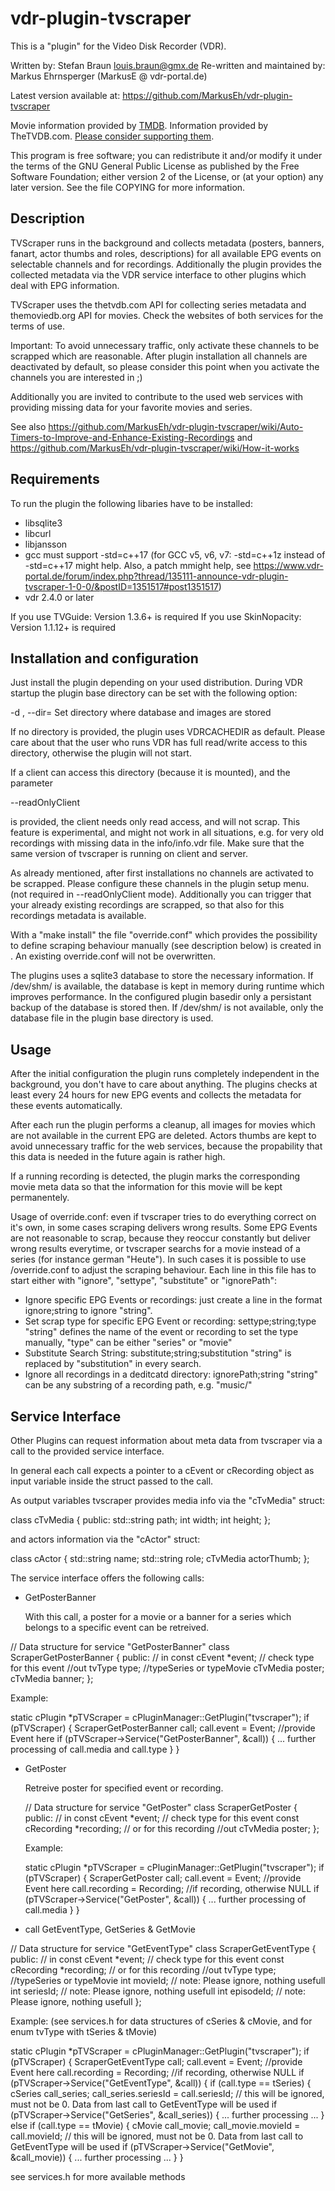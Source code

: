 # vdr-plugin-tvscraper

This is a "plugin" for the Video Disk Recorder (VDR).

Written by:                   Stefan Braun <louis.braun@gmx.de>
Re-written and maintained by: Markus Ehrnsperger (MarkusE @ vdr-portal.de)

Latest version available at:
https://github.com/MarkusEh/vdr-plugin-tvscraper

Movie information provided by [TMDB](https://www.themoviedb.org/).
Information provided by TheTVDB.com. [Please consider supporting them](https://u10505776.ct.sendgrid.net/ls/click?upn=xMYYCP13hVd-2BZPpbVcMPHeLXfv-2BPRdIsKm2qSeirIHi7kH9am8IxD-2BavFbeqGqIXIcjH_INgc0CXRkIvGU-2BJ1W6HLAynNbR0UBoMb2tkpDdezO3QRj-2FQPQAMrtJKVcB0N7eSvbYpjQTDNOQBf2pb94uDgGr0-2BXyXFk7Oyfva30BASYCRLvtRQyi5eOCAbH8fon7UETlPydobeLA3Recu9OsXol8c7Ng4pDAsH6KsFF8CH7HQoVxivnpKrQW2v4ek7U-2BYlWmH31o9Koke3vq-2FDsQ0P-2BiKLECU3LgttsntUcN8fnUs-3D).

This program is free software; you can redistribute it and/or modify
it under the terms of the GNU General Public License as published by
the Free Software Foundation; either version 2 of the License, or
(at your option) any later version.
See the file COPYING for more information.

Description
-----------

TVScraper runs in the background and collects metadata (posters,
banners, fanart, actor thumbs and roles, descriptions) for all
available EPG events on selectable channels and for recordings.
Additionally the plugin provides the collected metadata via the VDR
service interface to other plugins which deal with EPG information.

TVScraper uses the thetvdb.com API for collecting series metadata and
themoviedb.org API for movies. Check the websites of both services for
the terms of use.

Important: To avoid unnecessary traffic, only activate these channels
to be scrapped which are reasonable. After plugin installation all
channels are deactivated by default, so please consider this point when
you activate the channels you are interested in ;)

Additionally you are invited to contribute to the used web services with
providing missing data for your favorite movies and series.

See also https://github.com/MarkusEh/vdr-plugin-tvscraper/wiki/Auto-Timers-to-Improve-and-Enhance-Existing-Recordings
and https://github.com/MarkusEh/vdr-plugin-tvscraper/wiki/How-it-works

Requirements
------------

To run the plugin the following libaries have to be installed:
- libsqlite3
- libcurl
- libjansson
- gcc must support -std=c++17  (for GCC v5, v6, v7: -std=c++1z instead of -std=c++17 might help. Also, a patch mmight help, see https://www.vdr-portal.de/forum/index.php?thread/135111-announce-vdr-plugin-tvscraper-1-0-0/&postID=1351517#post1351517)
- vdr 2.4.0 or later

If you use TVGuide: Version 1.3.6+ is required
If you use SkinNopacity: Version 1.1.12+ is required

Installation and configuration
------------------------------

Just install the plugin depending on your used distribution. During VDR
startup the plugin base directory can be set with the following option:

-d <CACHEDIR>, --dir=<CACHEDIR> Set directory where database and images
                                are stored

If no directory is provided, the plugin uses VDRCACHEDIR as default.
Please care about that the user who runs VDR has full read/write access
to this directory, otherwise the plugin will not start.

If a client can access this directory (because it is mounted), and the
parameter

--readOnlyClient

is provided, the client needs only read access, and will not scrap.
This feature is experimental, and might not work in all situations,
e.g. for very old recordings with missing data in the info/info.vdr file.
Make sure that the same version of tvscraper is running on client and server.

As already mentioned, after first installations no channels are activated
to be scrapped. Please configure these channels in the plugin setup menu.
(not required in --readOnlyClient mode).
Additionally you can trigger that your already existing recordings are
scrapped, so that also for this recordings metadata is available.

With a "make install" the file "override.conf" which provides the
possibility to define scraping behaviour manually (see description
below) is created in <PLGCFGDIR>. An existing override.conf will
not be overwritten.

The plugins uses a sqlite3 database to store the necessary information.
If /dev/shm/ is available, the database is kept in memory during runtime
which improves performance. In the configured plugin basedir only a
persistant backup of the database is stored then. If /dev/shm/ is not
available, only the database file in the plugin base directory is used.

Usage
-----

After the initial configuration the plugin runs completely independent in
the background, you don't have to care about anything. The plugins checks
at least every 24 hours for new EPG events and collects the metadata for
these events automatically.

After each run the plugin performs a cleanup, all images for movies which
are not available in the current EPG are deleted. Actors thumbs
are kept to avoid unnecessary traffic for the web services, because the
propability that this data is needed in the future again is rather high.

If a running recording is detected, the plugin marks the corresponding movie
meta data so that the information for this movie will be kept permanentely.

Usage of override.conf: even if tvscraper tries to do everything correct on
it's own, in some cases scraping delivers wrong results. Some EPG Events are
not reasonable to scrap, because they reoccur constantly but deliver wrong
results everytime, or tvscraper searchs for a movie instead of a series
(for instance german "Heute"). In such cases it is possible to use
<PLGCFGDIR>/override.conf to adjust the scraping behaviour. Each line in
this file has to start either with "ignore", "settype", "substitute" or
"ignorePath":

- Ignore specific EPG Events or recordings: just create a line in the format
  ignore;string
  to ignore "string".
- Set scrap type for specific EPG Event or recording:
  settype;string;type
  "string" defines the name of the event or recording to set the type manually,
  "type" can be either "series" or "movie"
- Substitute Search String:
  substitute;string;substitution
  "string" is replaced by "substitution" in every search.
- Ignore all recordings in a deditcatd directory:
  ignorePath;string
  "string" can be any substring of a recording path, e.g. "music/"

Service Interface
-----------------

Other Plugins can request information about meta data from tvscraper via
a call to the provided service interface.

In general each call expects a pointer to a cEvent or cRecording
object as input variable inside the struct passed to the call.

As output variables tvscraper provides media info via the "cTvMedia" struct:

class cTvMedia {
public:
    std::string path;
    int width;
    int height;
};


and actors information via the "cActor" struct:

class cActor {
    std::string name;
    std::string role;
    cTvMedia actorThumb;
};

The service interface offers the following calls:

- GetPosterBanner

  With this call, a poster for a movie or a banner for a series which belongs
  to a specific event can be retreived.

// Data structure for service "GetPosterBanner"
class ScraperGetPosterBanner {
public:
// in
    const cEvent *event;             // check type for this event
//out
    tvType type;                         //typeSeries or typeMovie
    cTvMedia poster;
    cTvMedia banner;
};


  Example:

  static cPlugin *pTVScraper = cPluginManager::GetPlugin("tvscraper");
  if (pTVScraper) {
    ScraperGetPosterBanner call;
    call.event = Event;			//provide Event here
    if (pTVScraper->Service("GetPosterBanner", &call)) {
    	... further processing of call.media and call.type
    }
  }

- GetPoster

  Retreive poster for specified event or recording.

  // Data structure for service "GetPoster"
class ScraperGetPoster {
public:
// in
    const cEvent *event;             // check type for this event
    const cRecording *recording;     // or for this recording
//out
    cTvMedia poster;
};

    Example:

    static cPlugin *pTVScraper = cPluginManager::GetPlugin("tvscraper");
    if (pTVScraper) {
      ScraperGetPoster call;
      call.event = Event;                 //provide Event here
      call.recording = Recording;         //if recording, otherwise NULL
      if (pTVScraper->Service("GetPoster", &call)) {
          ... further processing of call.media
      }
    }

- call GetEventType, GetSeries & GetMovie

// Data structure for service "GetEventType"
class ScraperGetEventType {
public:
// in
    const cEvent *event;             // check type for this event
    const cRecording *recording;     // or for this recording
//out
    tvType type;                         //typeSeries or typeMovie
    int movieId;   // note: Please ignore, nothing usefull
    int seriesId;  // note: Please ignore, nothing usefull
    int episodeId; // note: Please ignore, nothing usefull
};

Example: (see services.h for data structures of cSeries & cMovie, and for enum tvType with tSeries & tMovie)

  static cPlugin *pTVScraper = cPluginManager::GetPlugin("tvscraper");
  if (pTVScraper) {
    ScraperGetEventType call;
    call.event = Event;                 //provide Event here
    call.recording = Recording;         //if recording, otherwise NULL
    if (pTVScraper->Service("GetEventType", &call)) {
      if (call.type == tSeries) {
        cSeries call_series;
        call_series.seriesId = call.seriesId; // this will be ignored, must not be 0. Data from last call to GetEventType will be used
        if (pTVScraper->Service("GetSeries", &call_series)) {
        ... further processing ...
      } else if (call.type == tMovie) {
        cMovie call_movie;
        call_movie.movieId = call.movieId; // this will be ignored, must not be 0. Data from last call to GetEventType will be used
        if (pTVScraper->Service("GetMovie", &call_movie)) {
        ... further processing ...
      }
    }

see services.h for more available methods
